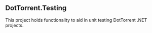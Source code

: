## DotTorrent.Testing
This project holds functionality to aid in unit testing DotTorrent .NET projects.